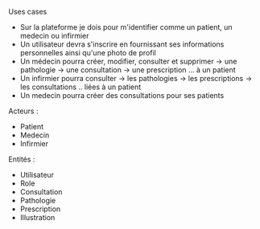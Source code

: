Uses cases
- Sur la plateforme je dois pour m'identifier comme un patient, un medecin ou infirmier
- Un utilisateur devra s'inscrire en fournissant ses informations personnelles
  ainsi qu'une photo de profil
- Un médecin pourra créer, modifier, consulter et supprimer
  -> une pathologie
  -> une consultation
  -> une prescription ... à un patient
- Un infirmier pourra consulter
  -> les pathologies
  -> les prescriptions
  -> les consultations .. liées à un patient
- Un medecin pourra créer des consultations pour ses patients

Acteurs :
- Patient
- Medecin
- Infirmier

Entités :
- Utilisateur
- Role
- Consultation
- Pathologie
- Prescription
- Illustration